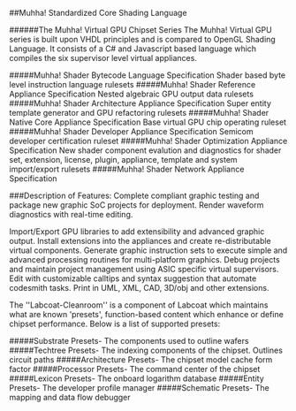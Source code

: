 ##Muhha! Standardized Core Shading Language

######The Muhha! Virtual GPU Chipset Series
The Muhha! Virtual GPU series is built upon VHDL principles and is compared to OpenGL Shading Language. It consists of a C# and Javascript based language which compiles the six supervisor level virtual appliances. 

#####Muhha! Shader Bytecode Language Specification
Shader based byte level instruction language rulesets
#####Muhha! Shader Reference Appliance Specification
Nested algebraic GPU output data rulesets
#####Muhha! Shader Architecture Appliance Specification
Super entity template generator and GPU refactoring rulesets
#####Muhha! Shader Native Core Appliance Specification
Base virtual GPU chip operating ruleset
#####Muhha! Shader Developer Appliance Specification
Semicom developer certification ruleset
#####Muhha! Shader Optimization Appliance Specification
New shader component evalution and diagnostics for shader set, extension, license, plugin, appliance, template and  system import/export rulesets
#####Muhha! Shader Network Appliance Specification

###Description of Features:
Complete compliant graphic testing and package new graphic SoC projects for deployment. Render waveform diagnostics with real-time editing.

Import/Export GPU libraries to add extensibility and advanced graphic output.
Install extensions into the appliances and create re-distributable virtual components.
Generate graphic instruction sets to execute simple and advanced processing routines for multi-platform graphics.
Debug projects and maintain project management using ASIC specific virtual  supervisors. 
Edit with customizable calltips and syntax suggestion that automate codesmith tasks.
Print in UML, XML, CAD, 3D/obj and other extensions.

The ''Labcoat-Cleanroom'' is a component of Labcoat which maintains what are known 'presets', function-based content which enhance or define chipset performance. Below is a list of supported presets:

#####Substrate Presets- The components used to outline wafers
#####Techtree Presets- The indexing components of the chipset. Outlines circuit paths
#####Architecture Presets- The chipset model cache form factor
#####Processor Presets- The command center of the chipset
#####Lexicon Presets- The onboard logarithm database
#####Entity Presets- The developer profile manager
#####Schematic Presets- The mapping and data flow debugger

